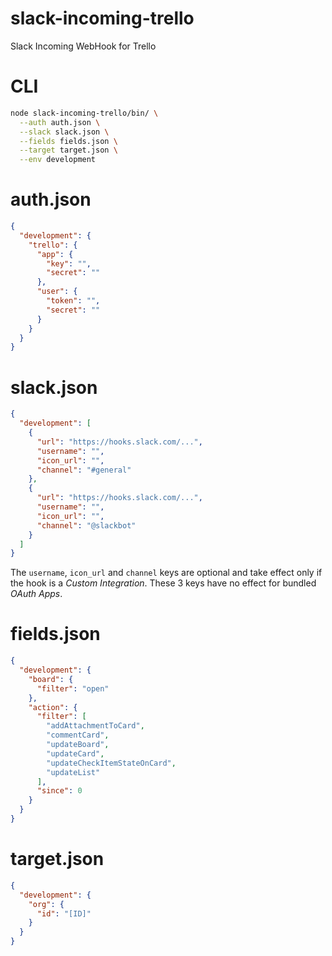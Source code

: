 
# slack-incoming-trello

Slack Incoming WebHook for Trello


# CLI

```bash
node slack-incoming-trello/bin/ \
  --auth auth.json \
  --slack slack.json \
  --fields fields.json \
  --target target.json \
  --env development
```


# auth.json

```json
{
  "development": {
    "trello": {
      "app": {
        "key": "",
        "secret": ""
      },
      "user": {
        "token": "",
        "secret": ""
      }
    }
  }
}
```


# slack.json

```json
{
  "development": [
    {
      "url": "https://hooks.slack.com/...",
      "username": "",
      "icon_url": "",
      "channel": "#general"
    },
    {
      "url": "https://hooks.slack.com/...",
      "username": "",
      "icon_url": "",
      "channel": "@slackbot"
    }
  ]
}
```

The `username`, `icon_url` and `channel` keys are optional and take effect only if the hook is a *Custom Integration*. These 3 keys have no effect for bundled *OAuth Apps*.


# fields.json

```json
{
  "development": {
    "board": {
      "filter": "open"
    },
    "action": {
      "filter": [
        "addAttachmentToCard",
        "commentCard",
        "updateBoard",
        "updateCard",
        "updateCheckItemStateOnCard",
        "updateList"
      ],
      "since": 0
    }
  }
}
```


# target.json

```json
{
  "development": {
    "org": {
      "id": "[ID]"
    }
  }
}
```
